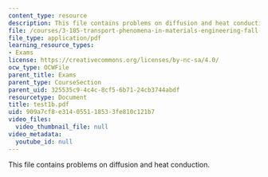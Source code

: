 ```yaml
---
content_type: resource
description: This file contains problems on diffusion and heat conduction.
file: /courses/3-185-transport-phenomena-in-materials-engineering-fall-2003/909a7cf8e314055118533fe810c121b7_test1b.pdf
file_type: application/pdf
learning_resource_types:
- Exams
license: https://creativecommons.org/licenses/by-nc-sa/4.0/
ocw_type: OCWFile
parent_title: Exams
parent_type: CourseSection
parent_uid: 325535c9-4c4c-8cf5-6b71-24cb3744abdf
resourcetype: Document
title: test1b.pdf
uid: 909a7cf8-e314-0551-1853-3fe810c121b7
video_files:
  video_thumbnail_file: null
video_metadata:
  youtube_id: null
---
```

This file contains problems on diffusion and heat conduction.